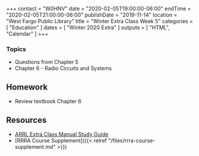 +++
contact = "W0HNV"
date = "2020-02-05T19:00:00-06:00"
endTime = "2020-02-05T21:00:00-06:00"
publishDate = "2019-11-14"
location = "West Fargo Public Library"
title = "Winter Extra Class Week 5"
categories = [ "Education" ]
dates = [ "Winter 2020 Extra" ]
outputs = [ "HTML", "Calendar" ]
+++

### Topics 

* Questions from Chapter 5
* Chapter 6 - Radio Circuits and Systems

## Homework

* Review textbook Chapter 6

## Resources

* [ARRL Extra Class Manual Study Guide](http://www.arrl.org/files/file/Extra%20Class%20License%20Manual/ECLM%2011th%20edition/ECLM%202016%20Studyguide.pdf)
* [RRRA Course Supplement]({{< relref "/files/rrra-course-supplement.md" >}})
